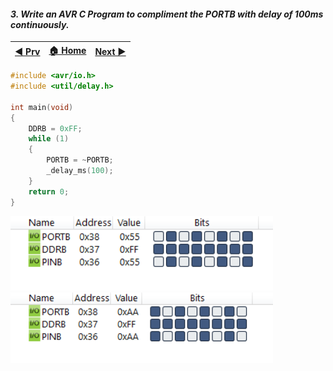 
#### *3. Write an AVR C Program to compliment the PORTB with delay of 100ms continuously.*


|[◀️ Prv](../p2/readme.md)|[🏠 Home](/README.md)|[Next ▶️](../p4/readme.md)|
|---|---|---|

```c
#include <avr/io.h>
#include <util/delay.h>

int main(void)
{
    DDRB = 0xFF;
    while (1)
    {
        PORTB = ~PORTB;
        _delay_ms(100);
    }
    return 0;
}
```
<img src="./p3-1.png" style="width:30em" title="output-1" alt="output-1" >

<img src="./p3-2.png" style="width:30em" title="output-2" alt="output-2" >
